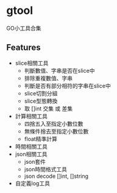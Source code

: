 gtool
======

GO小工具合集

Features
------

* slice相關工具
  * 判斷數值、字串是否在slice中
  * 排除重複數值、字串
  * 判斷是否有部分相符的字串在slice中
  * slice切割分組
  * slice型態轉換
  * 取 []int 交集 或 差集
* 計算相關工具
  * 四捨五入至指定小數位數
  * 無條件捨去至指定小數位數
  * float精準計算
* 時間相關工具
* json相關工具
  * json套件
  * json時間格式工具
  * json decode []int, []string
* 自定義log工具
